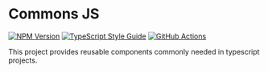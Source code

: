 # Commons JS

[![NPM Version][npm-image]][npm-url]
[![TypeScript Style Guide][gts-image]][gts-url]
[![GitHub Actions][github-image]][github-url]

This project provides reusable components commonly needed in typescript projects.

[github-url]: https://github.com/nr1etech/commons-js/actions
[github-image]: https://github.com/nr1etech/commons-js/workflows/ci/badge.svg
[npm-url]: https://npmjs.org/package/@nr1e/commons-js
[npm-image]: https://img.shields.io/npm/v/@nre1/commons-js.svg
[gts-image]: https://img.shields.io/badge/code%20style-google-blueviolet.svg
[gts-url]: https://github.com/google/gts
